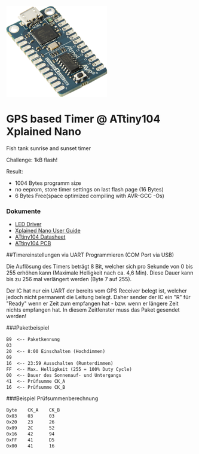 ![Logo](https://raw.githubusercontent.com/sh3bang/sunrisetimer/master/resources/ATtiny104.png)

# GPS based Timer @ ATtiny104 Xplained Nano
Fish tank sunrise and sunset timer

Challenge: 1kB flash!

Result:
- 1004 Bytes programm size
- no eeprom, store timer settings on last flash page (16 Bytes)
- 6 Bytes Free(space optimized compiling with AVR-GCC -Os)

### Dokumente

- [LED Driver](https://raw.githubusercontent.com/sh3bang/sunrisetimer/master/resources/ELG-100-C-spec-806035.pdf)
- [Xplained Nano User Guide](https://raw.githubusercontent.com/sh3bang/sunrisetimer/master/resources/Atmel-42671-ATtiny104-Xplained-Nano_User-Guide.pdf)
- [ATtiny104 Datasheet](https://raw.githubusercontent.com/sh3bang/sunrisetimer/master/resources/Atmel-42505-8-bit-AVR-Microcontrollers-ATtiny102-ATtiny104_Datasheet.pdf)
- [ATtiny104 PCB](https://raw.githubusercontent.com/sh3bang/sunrisetimer/master/resources/ATtiny104_Xplained_Nano_design_documentation_release_rev2.pdf)

##Timereinstellungen via UART Programmieren (COM Port via USB)

Die Auflösung des Timers beträgt 8 Bit, welcher sich pro Sekunde von 0 bis 255 erhöhen kann (Maximale Helligkeit nach ca. 4,6 Min).
Diese Dauer kann bis zu 256 mal verlängert werden (Byte 7 auf 255).

Der IC hat nur ein UART der bereits vom GPS Receiver belegt ist, welcher jedoch nicht permanent die Leitung belegt.
Daher sender der IC ein "R" für "Ready" wenn er Zeit zum empfangen hat - bzw. wenn er längere Zeit nichts empfangen hat. In diesem Zeitfenster muss das Paket gesendet werden!

###Paketbeispiel
````
B9	<-- Paketkennung
03
20	<-- 8:00 Einschalten (Hochdimmen)
09
16	<-- 23:59 Ausschalten (Runterdimmen)
FF	<-- Max. Helligkeit (255 = 100% Duty Cycle)
00	<-- Dauer des Sonnenauf- und Untergangs
41	<-- Prüfsumme CK_A
16	<-- Prüfsumme CK_B
````

###Beispiel Prüfsummenberechnung
````
Byte	CK_A	CK_B
0x03	03		03
0x20	23		26
0x09	2C		52
0x16	42		94
0xFF	41		D5
0x00	41		16
````